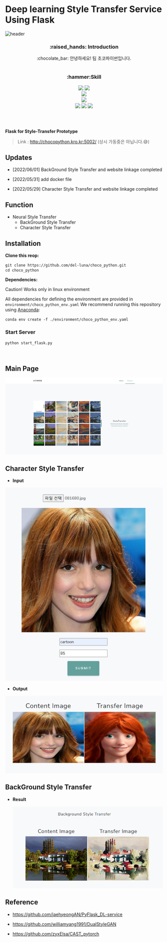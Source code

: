 # Deep learning Style Transfer Service Using Flask



<!-- 헤더 -->
![header](https://capsule-render.vercel.app/api?type=transparent&height=200&section=header&text=Choco%20Python&desc=Style%20Transfer%20Project&fontColor=5CFFD1&fontSize=60&rotate=&fontAlignY=25&fontAlign=50&descAlignY=50&descAlign=50&&animation=twinkling)



<div align=center>
<!--소개-->
<h3>:raised_hands: Introduction </h3>
:chocolate_bar: 안녕하세요! 팀 초코파이썬입니다.
<br/><br/>
 <!--기술스택-->
   <h3>:hammer:Skill </h3>
  <!--클라우드-->
  <img src="https://img.shields.io/badge/GCP-4285F4?style=plastic&logo=googlecloud&logoColor=white"/>
  <img src="https://img.shields.io/badge/Docker-2496ED?style=plastic&logo=docker&logoColor=white"/>
   <br/>
  <!--웹-->
   <img src="https://img.shields.io/badge/Flask-000000?style=plastic&logo=flask&logoColor=white"/>
  <br/>
  <!--인공지능-->
   <img src="https://img.shields.io/badge/PyTorch-EE4C2C?style=plastic&logo=pytorch&logoColor=white"/>
    <br/>
  <!--언어-->
    <img src="https://img.shields.io/badge/C++-00599C?style=flat&logo=Cplusplus&logoColor=white"/>
    <img src="https://img.shields.io/badge/Python-3776AB?style=plastic&logo=python&logoColor=white"/>
    <img src="https://img.shields.io/badge/JavaScript-F7DF1E?style=flat&logo=JavaScript&logoColor=white"/>

<br/><br/>

</div>

**Flask for Style-Transfer Prototype**

> Link : http://chocopython.kro.kr:5002/
(상시 가동중은 아닙니다.😅)





## Updates

- [2022/06/01] BackGround Style Transfer and website linkage completed

- [2022/05/31] add docker file

- [2022/05/29] Character Style Transfer and website linkage completed

## Function 
* Neural Style Transfer
  * BackGround Style Transfer
  * Character Style Transfer

## **Installation**

**Clone this reop:**

```shell
git clone https://github.com/del-luna/choco_python.git
cd choco_python
```

**Dependencies:**

Caution! Works only in linux environment

All dependencies for defining the environment are provided in `environment/choco_python_env.yaml`  We recommend running this repository using [Anaconda](https://docs.anaconda.com/anaconda/install/):

```shell
conda env create -f ./environment/choco_python_env.yaml
```

### Start Server
```cmd
python start_flask.py
```

<br>

## Main Page
<img src="./flask_deep/static/assets/img/index-main.jpg">

## Character Style Transfer
* **Input**
<img src="./doc_images/get.jpg">

* **Output**
<img src="./doc_images/post.jpg">



## BackGround Style Transfer

- **Result**

  <img src="./doc_images/bg_post.png">

## Reference

- https://github.com/jaehyeongAN/PyFlask_DL-service
- https://github.com/williamyang1991/DualStyleGAN

- https://github.com/zyxElsa/CAST_pytorch
